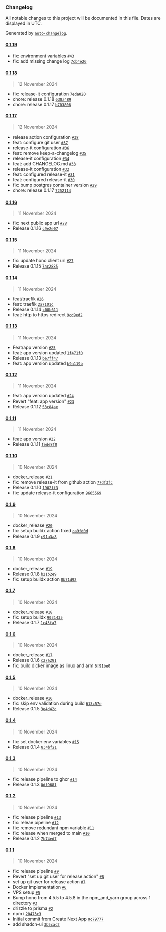 ### Changelog

All notable changes to this project will be documented in this file. Dates are displayed in UTC.

Generated by [`auto-changelog`](https://github.com/CookPete/auto-changelog).

#### [0.1.19](https://github.com/moreorover/SensePro/compare/0.1.18...0.1.19)

- fix: environment variables [`#43`](https://github.com/moreorover/SensePro/pull/43)
- fix: add missing change log [`7cb4e26`](https://github.com/moreorover/SensePro/commit/7cb4e26c27bf9c6efeee253b72f23aa5906a8ecc)

#### [0.1.18](https://github.com/moreorover/SensePro/compare/0.1.17...0.1.18)

> 12 November 2024

- fix: release-it configuration [`7eda020`](https://github.com/moreorover/SensePro/commit/7eda020807f44920255eddaaddd14115d7d7ea51)
- chore: release 0.1.18 [`638a489`](https://github.com/moreorover/SensePro/commit/638a489f3f7183f8c46dd4c933e4ea6e6085a1e9)
- chore: release 0.1.17 [`b703806`](https://github.com/moreorover/SensePro/commit/b703806bdcdf3de0ec2196711ab81fac1feaa6b6)

#### [0.1.17](https://github.com/moreorover/SensePro/compare/0.1.16...0.1.17)

> 12 November 2024

- release action configuration [`#38`](https://github.com/moreorover/SensePro/pull/38)
- feat: configure git user [`#37`](https://github.com/moreorover/SensePro/pull/37)
- release-it configuration [`#36`](https://github.com/moreorover/SensePro/pull/36)
- feat: remove keep-a-changelog [`#35`](https://github.com/moreorover/SensePro/pull/35)
- release-it configuration [`#34`](https://github.com/moreorover/SensePro/pull/34)
- feat: add CHANGELOG.md [`#33`](https://github.com/moreorover/SensePro/pull/33)
- release-it configuration [`#32`](https://github.com/moreorover/SensePro/pull/32)
- feat: configured release-it [`#31`](https://github.com/moreorover/SensePro/pull/31)
- feat: configured release-it [`#30`](https://github.com/moreorover/SensePro/pull/30)
- fix: bump postgres container version [`#29`](https://github.com/moreorover/SensePro/pull/29)
- chore: release 0.1.17 [`7252114`](https://github.com/moreorover/SensePro/commit/72521148031465efc32859f0ff59186aebc4b97c)

#### [0.1.16](https://github.com/moreorover/SensePro/compare/0.1.15...0.1.16)

> 11 November 2024

- fix: next public app url [`#28`](https://github.com/moreorover/SensePro/pull/28)
- Release 0.1.16 [`c9e2e07`](https://github.com/moreorover/SensePro/commit/c9e2e075e863aa9f34e7c72d7422e74cc4eee937)

#### [0.1.15](https://github.com/moreorover/SensePro/compare/0.1.14...0.1.15)

> 11 November 2024

- fix: update hono client url [`#27`](https://github.com/moreorover/SensePro/pull/27)
- Release 0.1.15 [`7ac2885`](https://github.com/moreorover/SensePro/commit/7ac2885643773d7cd07218856fe74151a7cc411e)

#### [0.1.14](https://github.com/moreorover/SensePro/compare/0.1.13...0.1.14)

> 11 November 2024

- feat/traefik [`#26`](https://github.com/moreorover/SensePro/pull/26)
- feat: traefik [`2a7101c`](https://github.com/moreorover/SensePro/commit/2a7101c30eef1c2d307465f2a8270b6477c3cb4b)
- Release 0.1.14 [`c00b611`](https://github.com/moreorover/SensePro/commit/c00b61165ab4462c36d81ec24e7f69fce054b62f)
- feat: http to https redirect [`9cd9ed2`](https://github.com/moreorover/SensePro/commit/9cd9ed21e1fa675849151ecb3f6dd4eb6922e0d9)

#### [0.1.13](https://github.com/moreorover/SensePro/compare/0.1.12...0.1.13)

> 11 November 2024

- Feat/app version [`#25`](https://github.com/moreorover/SensePro/pull/25)
- feat: app version updated [`1f471f0`](https://github.com/moreorover/SensePro/commit/1f471f07fa08ec6f63e3859d13a1b3424098bed1)
- Release 0.1.13 [`be7ff47`](https://github.com/moreorover/SensePro/commit/be7ff47f6ea1c91087d02a7c5572bb34bc395f64)
- feat: app version updated [`b9a119b`](https://github.com/moreorover/SensePro/commit/b9a119b975ec7c7c0b5e66dc92a18c9688ec130c)

#### [0.1.12](https://github.com/moreorover/SensePro/compare/0.1.11...0.1.12)

> 11 November 2024

- feat: app version updated [`#24`](https://github.com/moreorover/SensePro/pull/24)
- Revert "feat: app version" [`#23`](https://github.com/moreorover/SensePro/pull/23)
- Release 0.1.12 [`53c84ae`](https://github.com/moreorover/SensePro/commit/53c84aed765eef72a1bc38c2fa8ef5163ad2e0da)

#### [0.1.11](https://github.com/moreorover/SensePro/compare/0.1.10...0.1.11)

> 11 November 2024

- feat: app version [`#22`](https://github.com/moreorover/SensePro/pull/22)
- Release 0.1.11 [`fede8f0`](https://github.com/moreorover/SensePro/commit/fede8f09324b4105a86e0a49318d4ee9f0974fb0)

#### [0.1.10](https://github.com/moreorover/SensePro/compare/0.1.9...0.1.10)

> 10 November 2024

- docker_release [`#21`](https://github.com/moreorover/SensePro/pull/21)
- fix: remove release-it from github action [`77df3fc`](https://github.com/moreorover/SensePro/commit/77df3fccc25ef90a2fecbb7d26497e1bdf552528)
- Release 0.1.10 [`1902ff3`](https://github.com/moreorover/SensePro/commit/1902ff30115438e47a10d5ecec5e85824cbdfbee)
- fix: update release-it configuration [`9665569`](https://github.com/moreorover/SensePro/commit/9665569e66047783742222bebc5bd057a60d0653)

#### [0.1.9](https://github.com/moreorover/SensePro/compare/0.1.8...0.1.9)

> 10 November 2024

- docker_release [`#20`](https://github.com/moreorover/SensePro/pull/20)
- fix: setup buildx action fixed [`ca9fd0d`](https://github.com/moreorover/SensePro/commit/ca9fd0df70423017a110790c00c5109f2a5146ff)
- Release 0.1.9 [`c91a3a8`](https://github.com/moreorover/SensePro/commit/c91a3a88bc0d191e9f4db2179661d54127d05064)

#### [0.1.8](https://github.com/moreorover/SensePro/compare/0.1.7...0.1.8)

> 10 November 2024

- docker_release [`#19`](https://github.com/moreorover/SensePro/pull/19)
- Release 0.1.8 [`b21b2e9`](https://github.com/moreorover/SensePro/commit/b21b2e99566f522df44ba437d455ddbcf8152b5a)
- fix: setup buildx action [`0b71d92`](https://github.com/moreorover/SensePro/commit/0b71d924d089e780a4298a31d2af7aae91720681)

#### [0.1.7](https://github.com/moreorover/SensePro/compare/0.1.6...0.1.7)

> 10 November 2024

- docker_release [`#18`](https://github.com/moreorover/SensePro/pull/18)
- fix: setup buildx [`9031435`](https://github.com/moreorover/SensePro/commit/903143553874a78beebe1d36a42d38f728a4af33)
- Release 0.1.7 [`1c43fa7`](https://github.com/moreorover/SensePro/commit/1c43fa76b5585eb9f4ad4e901e1d4776184b9e3d)

#### [0.1.6](https://github.com/moreorover/SensePro/compare/0.1.5...0.1.6)

> 10 November 2024

- docker_release [`#17`](https://github.com/moreorover/SensePro/pull/17)
- Release 0.1.6 [`c27a281`](https://github.com/moreorover/SensePro/commit/c27a28135f1f1282b7ad1b7a368cc6c45f51be2c)
- fix: build dicker image as linux and arm [`6f91be0`](https://github.com/moreorover/SensePro/commit/6f91be018e91e960fcea76df697c705a9975ebf8)

#### [0.1.5](https://github.com/moreorover/SensePro/compare/0.1.4...0.1.5)

> 10 November 2024

- docker_release [`#16`](https://github.com/moreorover/SensePro/pull/16)
- fix: skip env validation during build [`613c57e`](https://github.com/moreorover/SensePro/commit/613c57eefb6ec7aa893d57919a6ab922cae2f1c2)
- Release 0.1.5 [`3e4d42c`](https://github.com/moreorover/SensePro/commit/3e4d42ce33cdbaca13f5abe0350019ab4bf36674)

#### [0.1.4](https://github.com/moreorover/SensePro/compare/0.1.3...0.1.4)

> 10 November 2024

- fix: set docker env variables [`#15`](https://github.com/moreorover/SensePro/pull/15)
- Release 0.1.4 [`834bf21`](https://github.com/moreorover/SensePro/commit/834bf214fde05d57e2e315c906da6e2cf3ee5f44)

#### [0.1.3](https://github.com/moreorover/SensePro/compare/0.1.2...0.1.3)

> 10 November 2024

- fix: release pipeline to ghcr [`#14`](https://github.com/moreorover/SensePro/pull/14)
- Release 0.1.3 [`0df9681`](https://github.com/moreorover/SensePro/commit/0df96814f1e7a630d4e547a16fc25cbc2b82065f)

#### [0.1.2](https://github.com/moreorover/SensePro/compare/0.1.1...0.1.2)

> 10 November 2024

- fix: release pipeline [`#13`](https://github.com/moreorover/SensePro/pull/13)
- fix: releae pipeline [`#12`](https://github.com/moreorover/SensePro/pull/12)
- fix: remove redundant npm variable [`#11`](https://github.com/moreorover/SensePro/pull/11)
- fix: release when merged to main [`#10`](https://github.com/moreorover/SensePro/pull/10)
- Release 0.1.2 [`7b74ed7`](https://github.com/moreorover/SensePro/commit/7b74ed7f0eef044810c716d74cc2330f080950ec)

#### 0.1.1

> 10 November 2024

- fix: release pipeline [`#9`](https://github.com/moreorover/SensePro/pull/9)
- Revert "set up git user for release action" [`#8`](https://github.com/moreorover/SensePro/pull/8)
- set up git user for release action [`#7`](https://github.com/moreorover/SensePro/pull/7)
- Docker implementation [`#6`](https://github.com/moreorover/SensePro/pull/6)
- VPS setup [`#5`](https://github.com/moreorover/SensePro/pull/5)
- Bump hono from 4.5.5 to 4.5.8 in the npm_and_yarn group across 1 directory [`#3`](https://github.com/moreorover/SensePro/pull/3)
- drizzle to prisma [`#2`](https://github.com/moreorover/SensePro/pull/2)
- npm i [`20473c3`](https://github.com/moreorover/SensePro/commit/20473c302afc553fb88a834e0551f062a2cf24dd)
- Initial commit from Create Next App [`0c79777`](https://github.com/moreorover/SensePro/commit/0c797770b18aaacd04269687c598b3efbfc92027)
- add shadcn-ui [`3b5cac2`](https://github.com/moreorover/SensePro/commit/3b5cac2a571edaa9133263103a5b977e72818513)
